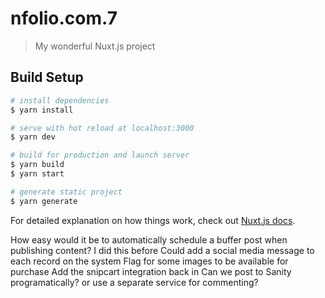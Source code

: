 # nfolio.com.7

> My wonderful Nuxt.js project

## Build Setup

``` bash
# install dependencies
$ yarn install

# serve with hot reload at localhost:3000
$ yarn dev

# build for production and launch server
$ yarn build
$ yarn start

# generate static project
$ yarn generate
```

For detailed explanation on how things work, check out [Nuxt.js docs](https://nuxtjs.org).

How easy would it be to automatically schedule a buffer post when publishing content? I did this before
Could add a social media message to each record on the system
Flag for some images to be available for purchase 
Add the snipcart integration back in
Can we post to Sanity programatically? or use a separate service for commenting?